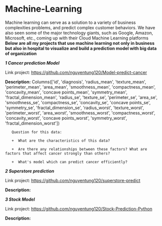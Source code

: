 # Machine-Learning
Machine learning can serve as a solution to a variety of business complexities problems, and predict complex customer behaviors. We have also seen some of the major technology giants, such as Google, Amazon, Microsoft, etc., coming up with their Cloud Machine Learning platforms
**Below are all my projects that use machine learning not only in business but also in hospital to visualize and build a prediction model with big data of organization**

**_1 Cancer prediction Model_**

Link project: https://github.com/nguyentung120/Model-predict-cancer

**Description:** Columns(['id', 'diagnosis', 'radius_mean', 'texture_mean', 'perimeter_mean', 'area_mean', 'smoothness_mean', 'compactness_mean', 'concavity_mean',
       'concave points_mean', 'symmetry_mean', 'fractal_dimension_mean',
       'radius_se', 'texture_se', 'perimeter_se', 'area_se', 'smoothness_se',
       'compactness_se', 'concavity_se', 'concave points_se', 'symmetry_se',
       'fractal_dimension_se', 'radius_worst', 'texture_worst',
       'perimeter_worst', 'area_worst', 'smoothness_worst',
       'compactness_worst', 'concavity_worst', 'concave points_worst',
       'symmetry_worst', 'fractal_dimension_worst'])
       
       Question for this data:
       
       +  What are the characteristics of this data?
       
       +  Are there any relationships between these factors? What are factors that affect cancer strongly than others?
       
       +  What's model which can predict cancer efficiently?
       

**_2 Superstore prediction_**

Link project: https://github.com/nguyentung120/superstore-predict

**Description:** 

**_3 Stock Model_**

Link project: https://github.com/nguyentung120/Stock-Prediction-Python

**Description:**
